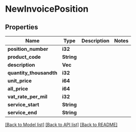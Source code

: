 # NewInvoicePosition

## Properties

Name | Type | Description | Notes
------------ | ------------- | ------------- | -------------
**position_number** | **i32** |  | 
**product_code** | **String** |  | 
**description** | **Vec<String>** |  | 
**quantity_thousandth** | **i32** |  | 
**unit_price** | **i64** |  | 
**all_price** | **i64** |  | 
**vat_rate_per_mil** | **i32** |  | 
**service_start** | **String** |  | 
**service_end** | **String** |  | 

[[Back to Model list]](../README.md#documentation-for-models) [[Back to API list]](../README.md#documentation-for-api-endpoints) [[Back to README]](../README.md)


